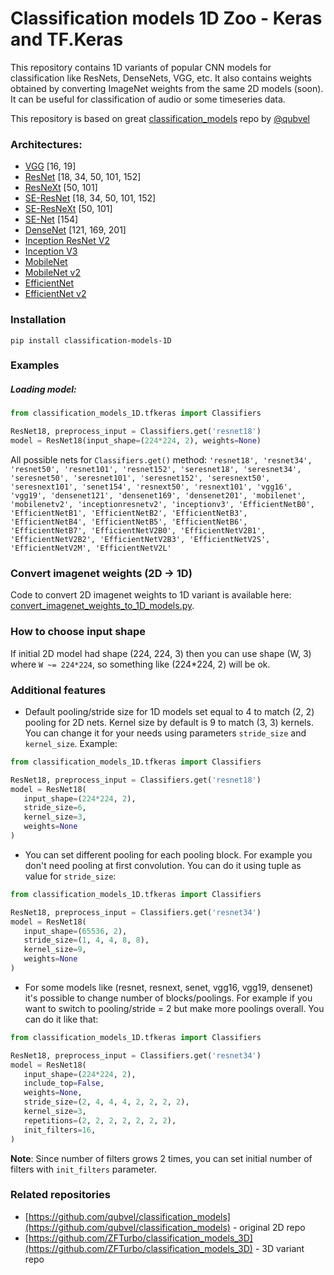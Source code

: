 # Classification models 1D Zoo - Keras and TF.Keras

This repository contains 1D variants of popular CNN models for classification like ResNets, DenseNets, VGG, etc. It also contains weights obtained by converting ImageNet weights from the same 2D models (soon).
It can be useful for classification of audio or some timeseries data.

This repository is based on great [classification_models](https://github.com/qubvel/classification_models) repo by [@qubvel](https://github.com/qubvel/)

### Architectures: 
- [VGG](https://arxiv.org/abs/1409.1556) [16, 19]
- [ResNet](https://arxiv.org/abs/1512.03385) [18, 34, 50, 101, 152]
- [ResNeXt](https://arxiv.org/abs/1611.05431) [50, 101]
- [SE-ResNet](https://arxiv.org/abs/1709.01507) [18, 34, 50, 101, 152]
- [SE-ResNeXt](https://arxiv.org/abs/1709.01507) [50, 101]
- [SE-Net](https://arxiv.org/abs/1709.01507) [154]
- [DenseNet](https://arxiv.org/abs/1608.06993) [121, 169, 201]
- [Inception ResNet V2](https://arxiv.org/abs/1602.07261)
- [Inception V3](http://arxiv.org/abs/1512.00567)
- [MobileNet](https://arxiv.org/pdf/1704.04861.pdf)
- [MobileNet v2](https://arxiv.org/abs/1801.04381)
- [EfficientNet](https://arxiv.org/abs/1905.11946)
- [EfficientNet v2](https://arxiv.org/abs/2104.00298)

### Installation 

`pip install classification-models-1D`

### Examples 

##### Loading model:

```python
from classification_models_1D.tfkeras import Classifiers

ResNet18, preprocess_input = Classifiers.get('resnet18')
model = ResNet18(input_shape=(224*224, 2), weights=None)
```

All possible nets for `Classifiers.get()` method: `'resnet18', 'resnet34', 'resnet50', 'resnet101', 'resnet152', 'seresnet18',
                      'seresnet34', 'seresnet50', 'seresnet101', 'seresnet152', 'seresnext50',
                      'seresnext101', 'senet154', 'resnext50', 'resnext101', 'vgg16', 'vgg19',
                      'densenet121', 'densenet169', 'densenet201', 'mobilenet', 'mobilenetv2',
                      'inceptionresnetv2', 'inceptionv3', 'EfficientNetB0', 'EfficientNetB1', 'EfficientNetB2',
                      'EfficientNetB3', 'EfficientNetB4', 'EfficientNetB5', 'EfficientNetB6', 'EfficientNetB7',
                      'EfficientNetV2B0', 'EfficientNetV2B1', 'EfficientNetV2B2', 'EfficientNetV2B3',
                      'EfficientNetV2S', 'EfficientNetV2M', 'EfficientNetV2L'`

### Convert imagenet weights (2D -> 1D)

Code to convert 2D imagenet weights to 1D variant is available here: [convert_imagenet_weights_to_1D_models.py](convert_imagenet_weights_to_1D_models.py).

### How to choose input shape

If initial 2D model had shape (224, 224, 3) then you can use shape (W, 3) where `W ~= 224*224`, so something like
(224*224, 2) will be ok.

### Additional features

* Default pooling/stride size for 1D models set equal to 4 to match (2, 2) pooling for 2D nets. Kernel size by default is 9 to match (3, 3) kernels. You can change it for your needs using parameters 
 `stride_size` and `kernel_size`. Example:
 
 ```python
from classification_models_1D.tfkeras import Classifiers

ResNet18, preprocess_input = Classifiers.get('resnet18')
model = ResNet18(
    input_shape=(224*224, 2),
    stride_size=6,
    kernel_size=3, 
    weights=None
)
```

* You can set different pooling for each pooling block. For example you don't need pooling at first convolution. 
You can do it using tuple as value for `stride_size`:

 ```python
from classification_models_1D.tfkeras import Classifiers

ResNet18, preprocess_input = Classifiers.get('resnet34')
model = ResNet18(
    input_shape=(65536, 2),
    stride_size=(1, 4, 4, 8, 8),
    kernel_size=9,
    weights=None
)
```

* For some models like (resnet, resnext, senet, vgg16, vgg19, densenet) it's possible to change number of blocks/poolings. 
For example if you want to switch to pooling/stride = 2 but make more poolings overall. You can do it like that:

 ```python
from classification_models_1D.tfkeras import Classifiers

ResNet18, preprocess_input = Classifiers.get('resnet34')
model = ResNet18(
    input_shape=(224*224, 2),
    include_top=False,
    weights=None,
    stride_size=(2, 4, 4, 4, 2, 2, 2, 2),
    kernel_size=3,
    repetitions=(2, 2, 2, 2, 2, 2, 2),
    init_filters=16,
)
```

**Note**: Since number of filters grows 2 times, you can set initial number of filters with `init_filters` parameter.

### Related repositories

 * [https://github.com/qubvel/classification_models](https://github.com/qubvel/classification_models) - original 2D repo
 * [https://github.com/ZFTurbo/classification_models_3D](https://github.com/ZFTurbo/classification_models_3D) - 3D variant repo
  